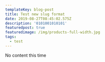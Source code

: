 ```yaml
---
templateKey: blog-post
title: Test new slug format
date: 2019-08-27T08:45:02.575Z
description: '0101001010101'
featuredpost: true
featuredimage: /img/products-full-width.jpg
tags:
  - test
---
```

No content this time
